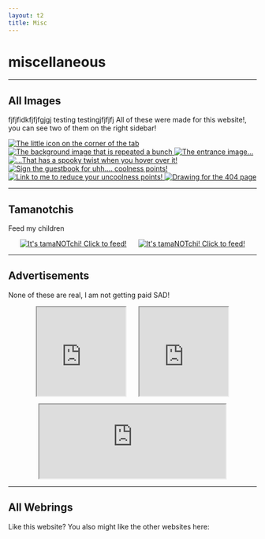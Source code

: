 ```yaml
---
layout: t2
title: Misc
---
```

# miscellaneous
---

## All Images <i class="ph ph-images"></i>
fjfjfidkfjfjfgjgj testing testingjfjfjfj
All of these were made for this website!, you can see two of them on the right sidebar!
<div class="gallery">
        <a href="/_img/1favicon.png" data-caption="The little icon on the corner of the tab">
            <img class="thumb" src="/_img/1favicon.png" alt="The little icon on the corner of the tab">
        </a>
        <a href="/_img/1bg.png" data-caption="The background image that is repeated a bunch">
            <img class="thumb" src="/_img/1bg.png" alt="The background image that is repeated a bunch">
        </a>
        <a href="/_img/1entrance.png" data-caption="The entrance image...">
            <img class="thumb" src="/_img/1entrance.png" alt="The entrance image...">
        </a>
        <a href="/_img/1entrance_hover.png" data-caption="...That has a spooky twist when you hover over it!">
            <img class="thumb" src="/_img/1entrance_hover.png" alt="...That has a spooky twist when you hover over it!">
        </a>
        <a href="/_img/1guestbook.png" data-caption="Sign the guestbook for uhh.... coolness points!">
            <img class="thumb" src="/_img/1guestbook.png" alt="Sign the guestbook for uhh.... coolness points!">
        </a>
        <a href="/_img/1button.png" data-caption="Link to me to reduce your uncoolness points!">
            <img class="thumb" src="/_img/1button.png" alt="Link to me to reduce your uncoolness points!">
        </a>
        <a href="/_img/1pagenotfound.png" data-caption="You found a page that doesn't exist! Or maybe it used to exist and I deleted it for some reason">
            <img class="thumb" src="/_img/1pagenotfound.png" alt="Drawing for the 404 page">
        </a>
    </div>

---

## Tamanotchis <i class="ph ph-paw-print"></i>

Feed my children

<center><a style="margin-right:10px;" href="https://tamanotchi.world/8924c"><img src="https://tamanotchi.world/i2/8924" alt="It's tamaNOTchi! Click to feed!"></a> <a style="margin-left:10px;" href="https://tamanotchi.world/8925c"><img src="https://tamanotchi.world/i2/8925" alt="It's tamaNOTchi! Click to feed!"></a>
        </center>

---

## Advertisements <i class="ph ph-x-circle"></i>

None of these are real, I am not getting paid SAD!

<center><iframe style="width:180px; height:180px; margin-right:10px;" src="https://fazlabz-dev.github.io/openlink/embed.html" name="neolink"></iframe> <iframe style="width:180px; height:180px; margin-left:10px;" src="https://dimden.neocities.org/navlink/" name="neolink"></iframe>

<iframe style="width:75%; margin-top:10px;" src="https://hbaguette.neocities.org/bannerlink/embed.html" name="bannerlink"></iframe> </center>

---

## All Webrings <i class="ph ph-handshake"></i>

Like this website? You also might like the other websites here:

<center>
<div style="width: fit-content; margin: auto;" id='furryring'>
    <script type="text/javascript" src="https://furryring.neocities.org/onionring-variables.js"></script>
    <script type="text/javascript" src="https://furryring.neocities.org/onionring-widget.js"></script>
</div>
<div id='xenicRing'>
    <script type="text/javascript" src="https://xenics.neocities.org/onionring-variables.js"></script>
    <script type="text/javascript" src="https://xenics.neocities.org/onionring-widget.js"></script>
    <link rel="stylesheet" href="https://xenics.neocities.org/onionring.css">
                    </div>
<script src="https://webcatz.neocities.org/beepbox-webring/ring.js"></script>
<!--START OF SELF INSERT WEBRING-->
<div id="selfinsertwebring" style="width:75%;">
    <script src="/_assets/showWebring.js"></script>
</div>
</center>
